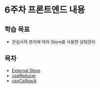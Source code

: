 # 6주차 프론트엔드 내용

## 학습 목표

- 관심사의 분리에 따라 Store를 사용한 상태관리

## 목차

- [External Store](/week6/externeal-store.md)
- [useReducer](/week6/useReducer.md)
- [useCallback](/week6/useCallback.md)
